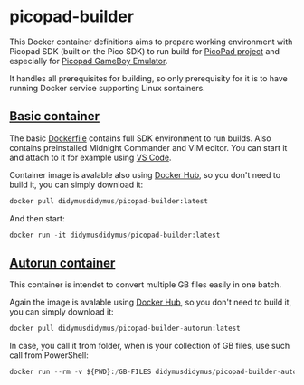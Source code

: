 # picopad-builder

This Docker container definitions aims to prepare working environment with Picopad SDK (built on the Pico SDK) to run build for [PicoPad project](https://github.com/Pajenicko/Picopad) and especially for [Picopad GameBoy Emulator](https://github.com/tvecera/picopad-playground/tree/main/picopad-sdk/picopad-gb).

It handles all prerequisites for building, so only prerequisity for it is to have running Docker service supporting Linux sontainers.

## [Basic container](./Dockerfile)

The basic [Dockerfile](./Dockerfile) contains full SDK environment to run builds. Also contains preinstalled Midnight Commander and VIM editor.
You can start it and attach to it for example using [VS Code](https://code.visualstudio.com/docs/devcontainers/attach-container).

Container image is avalable also using [Docker Hub](https://hub.docker.com/r/didymusdidymus/picopad-builder), so you don't need to build it, you can simply download it:

```python
docker pull didymusdidymus/picopad-builder:latest
```
And then start:

```python
docker run -it didymusdidymus/picopad-builder:latest
```

## [Autorun container](./autorun/Dockerfile)

This container is intendet to convert multiple GB files easily in one batch.

Again the image is avalable using [Docker Hub](https://hub.docker.com/r/didymusdidymus/picopad-builder-autorun), so you don't need to build it, you can simply download it:

```python
docker pull didymusdidymus/picopad-builder-autorun:latest
```

In case,  you call it from folder, when is your collection of GB files, use such call from PowerShell:

```python
docker run --rm -v ${PWD}:/GB-FILES didymusdidymus/picopad-builder-autorun:latest
```
